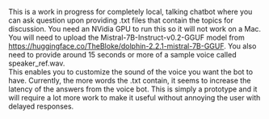 This is a work in progress for completely local, talking chatbot where you can ask question upon providing .txt files that contain the topics for discussion.  You need an NVidia GPU to run this so it will not work on a Mac. 
You will need to upload the Mistral-7B-Instruct-v0.2-GGUF model from https://huggingface.co/TheBloke/dolphin-2.2.1-mistral-7B-GGUF.  You also need to provide around 15 seconds or more of a sample voice called speaker_ref.wav.   
This enables you to customize the sound of the voice you want the bot to have.   Currently, the more words the .txt contain, it seems to increase the latency of the answers from the voice bot.  This is simply a prototype and 
it will require a lot more work to make it useful without annoying the user with delayed responses.
